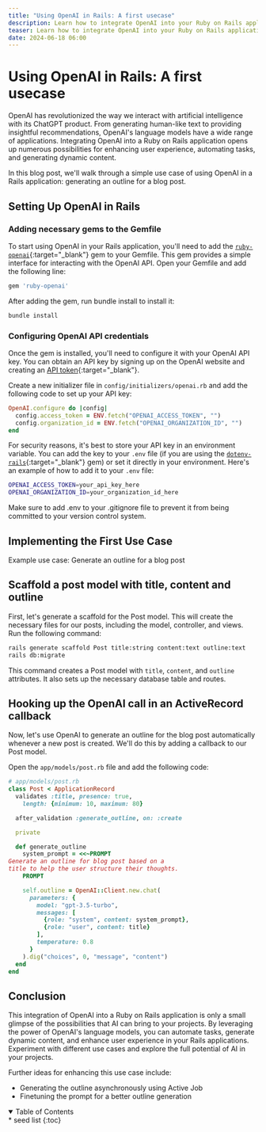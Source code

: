 ```yaml
---
title: "Using OpenAI in Rails: A first usecase"
description: Learn how to integrate OpenAI into your Ruby on Rails application to generate dynamic content and enhance user experience.
teaser: Learn how to integrate OpenAI into your Ruby on Rails application to generate dynamic content and enhance user experience.
date: 2024-06-18 06:00
---
```


# Using OpenAI in Rails: A first usecase

OpenAI has revolutionized the way we interact with artificial intelligence with its ChatGPT product.
From generating human-like text to providing insightful recommendations, OpenAI's language models have a wide range of applications.
Integrating OpenAI into a Ruby on Rails application opens up numerous possibilities for enhancing user experience, automating tasks, and generating dynamic content.

In this blog post, we'll walk through a simple use case of using OpenAI in a Rails application: generating an outline for a blog post.

## Setting Up OpenAI in Rails

### Adding necessary gems to the Gemfile

To start using OpenAI in your Rails application, you'll need to add the [`ruby-openai`](https://github.com/alexrudall/ruby-openai){:target="_blank"} gem to your Gemfile.
This gem provides a simple interface for interacting with the OpenAI API. Open your Gemfile and add the following line:

```ruby
gem 'ruby-openai'
```

After adding the gem, run bundle install to install it:

```sh
bundle install
```

### Configuring OpenAI API credentials

Once the gem is installed, you'll need to configure it with your OpenAI API key. You can obtain an API key by signing up on the OpenAI website and creating an [API token](https://platform.openai.com/api-keys){:target="_blank"}. 

Create a new initializer file in `config/initializers/openai.rb` and add the following code to set up your API key:

```ruby
OpenAI.configure do |config|
  config.access_token = ENV.fetch("OPENAI_ACCESS_TOKEN", "")
  config.organization_id = ENV.fetch("OPENAI_ORGANIZATION_ID", "")
end
```

For security reasons, it's best to store your API key in an environment variable. You can add the key to your `.env` file (if you are using the [`dotenv-rails`](https://github.com/bkeepers/dotenv){:target="_blank"} gem) or set it directly in your environment. Here's an example of how to add it to your `.env` file:

```sh
OPENAI_ACCESS_TOKEN=your_api_key_here
OPENAI_ORGANIZATION_ID=your_organization_id_here
```

Make sure to add .env to your .gitignore file to prevent it from being committed to your version control system.

## Implementing the First Use Case

Example use case: Generate an outline for a blog post

## Scaffold a post model with title, content and outline

First, let's generate a scaffold for the Post model. This will create the necessary files for our posts, including the model, controller, and views. Run the following command:

```sh
rails generate scaffold Post title:string content:text outline:text
rails db:migrate
```

This command creates a Post model with `title`, `content`, and `outline` attributes. It also sets up the necessary database table and routes.

## Hooking up the OpenAI call in an ActiveRecord callback

Now, let's use OpenAI to generate an outline for the blog post automatically whenever a new post is created. We'll do this by adding a callback to our Post model.

Open the `app/models/post.rb` file and add the following code:

```ruby
# app/models/post.rb
class Post < ApplicationRecord
  validates :title, presence: true,
    length: {minimum: 10, maximum: 80}

  after_validation :generate_outline, on: :create

  private

  def generate_outline
    system_prompt = <<~PROMPT
Generate an outline for blog post based on a
title to help the user structure their thoughts.
    PROMPT

    self.outline = OpenAI::Client.new.chat(
      parameters: {
        model: "gpt-3.5-turbo",
        messages: [
          {role: "system", content: system_prompt},
          {role: "user", content: title}
        ],
        temperature: 0.8
      }
    ).dig("choices", 0, "message", "content")
  end
end
```

## Conclusion

This integration of OpenAI into a Ruby on Rails application is only a small glimpse of the possibilities that AI can bring to your projects. By leveraging the power of OpenAI's language models, you can automate tasks, generate dynamic content, and enhance user experience in your Rails applications. Experiment with different use cases and explore the full potential of AI in your projects.

Further ideas for enhancing this use case include:

- Generating the outline asynchronously using Active Job
- Finetuning the prompt for a better outline generation


<!-- table of contents (html disclosure + kramdown {:toc}) -->
<details class='italic' open><summary>Table of Contents</summary><aside markdown="1">
* seed list
{:toc}
</aside></details>
